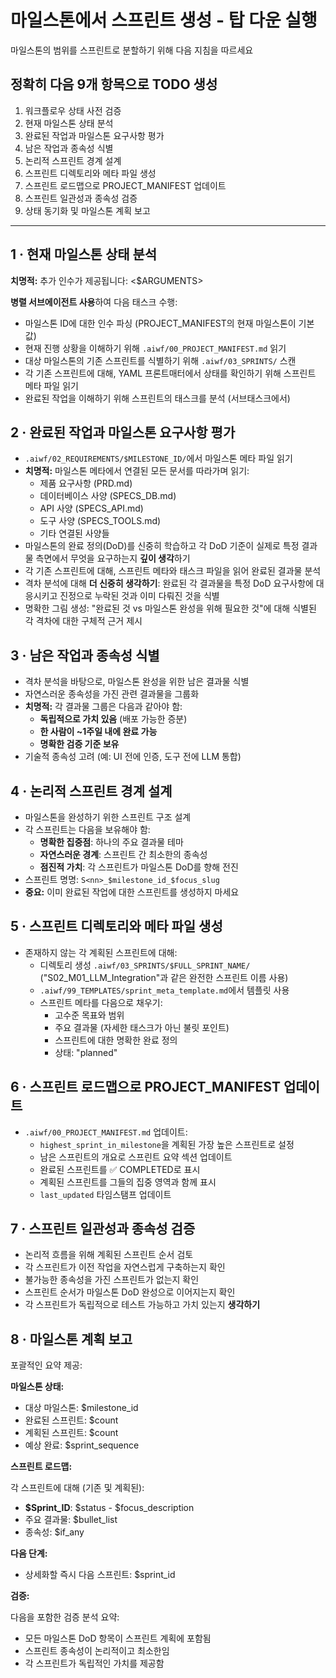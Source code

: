 # 마일스톤에서 스프린트 생성 - 탑 다운 실행

마일스톤의 범위를 스프린트로 분할하기 위해 다음 지침을 따르세요

## 정확히 다음 9개 항목으로 TODO 생성

1. 워크플로우 상태 사전 검증
2. 현재 마일스톤 상태 분석
3. 완료된 작업과 마일스톤 요구사항 평가
4. 남은 작업과 종속성 식별
5. 논리적 스프린트 경계 설계
6. 스프린트 디렉토리와 메타 파일 생성
7. 스프린트 로드맵으로 PROJECT_MANIFEST 업데이트
8. 스프린트 일관성과 종속성 검증
9. 상태 동기화 및 마일스톤 계획 보고

---

## 1 · 현재 마일스톤 상태 분석

**치명적:** 추가 인수가 제공됩니다: <$ARGUMENTS>

**병렬 서브에이전트 사용**하여 다음 태스크 수행:

- 마일스톤 ID에 대한 인수 파싱 (PROJECT_MANIFEST의 현재 마일스톤이 기본값)
- 현재 진행 상황을 이해하기 위해 `.aiwf/00_PROJECT_MANIFEST.md` 읽기
- 대상 마일스톤의 기존 스프린트를 식별하기 위해 `.aiwf/03_SPRINTS/` 스캔
- 각 기존 스프린트에 대해, YAML 프론트매터에서 상태를 확인하기 위해 스프린트 메타 파일 읽기
- 완료된 작업을 이해하기 위해 스프린트의 태스크를 분석 (서브태스크에서)

## 2 · 완료된 작업과 마일스톤 요구사항 평가

- `.aiwf/02_REQUIREMENTS/$MILESTONE_ID/`에서 마일스톤 메타 파일 읽기
- **치명적:** 마일스톤 메타에서 연결된 모든 문서를 따라가며 읽기:
  - 제품 요구사항 (PRD.md)
  - 데이터베이스 사양 (SPECS_DB.md)
  - API 사양 (SPECS_API.md)
  - 도구 사양 (SPECS_TOOLS.md)
  - 기타 연결된 사양들
- 마일스톤의 완료 정의(DoD)를 신중히 학습하고 각 DoD 기준이 실제로 특정 결과물 측면에서 무엇을 요구하는지 **깊이 생각**하기
- 각 기존 스프린트에 대해, 스프린트 메타와 태스크 파일을 읽어 완료된 결과물 분석
- 격차 분석에 대해 **더 신중히 생각하기**: 완료된 각 결과물을 특정 DoD 요구사항에 대응시키고 진정으로 누락된 것과 이미 다뤄진 것을 식별
- 명확한 그림 생성: "완료된 것 vs 마일스톤 완성을 위해 필요한 것"에 대해 식별된 각 격차에 대한 구체적 근거 제시

## 3 · 남은 작업과 종속성 식별

- 격차 분석을 바탕으로, 마일스톤 완성을 위한 남은 결과물 식별
- 자연스러운 종속성을 가진 관련 결과물을 그룹화
- **치명적:** 각 결과물 그룹은 다음과 같아야 함:
  - **독립적으로 가치 있음** (배포 가능한 증분)
  - **한 사람이 ~1주일 내에 완료 가능**
  - **명확한 검증 기준 보유**
- 기술적 종속성 고려 (예: UI 전에 인증, 도구 전에 LLM 통합)

## 4 · 논리적 스프린트 경계 설계

- 마일스톤을 완성하기 위한 스프린트 구조 설계
- 각 스프린트는 다음을 보유해야 함:
  - **명확한 집중점**: 하나의 주요 결과물 테마
  - **자연스러운 경계**: 스프린트 간 최소한의 종속성
  - **점진적 가치**: 각 스프린트가 마일스톤 DoD를 향해 전진
- 스프린트 명명: `S<nn>_$milestone_id_$focus_slug`
- **중요:** 이미 완료된 작업에 대한 스프린트를 생성하지 마세요

## 5 · 스프린트 디렉토리와 메타 파일 생성

- 존재하지 않는 각 계획된 스프린트에 대해:
  - 디렉토리 생성 `.aiwf/03_SPRINTS/$FULL_SPRINT_NAME/` ("S02_M01_LLM_Integration"과 같은 완전한 스프린트 이름 사용)
  - `.aiwf/99_TEMPLATES/sprint_meta_template.md`에서 템플릿 사용
  - 스프린트 메타를 다음으로 채우기:
    - 고수준 목표와 범위
    - 주요 결과물 (자세한 태스크가 아닌 불릿 포인트)
    - 스프린트에 대한 명확한 완료 정의
    - 상태: "planned"

## 6 · 스프린트 로드맵으로 PROJECT_MANIFEST 업데이트

- `.aiwf/00_PROJECT_MANIFEST.md` 업데이트:
  - `highest_sprint_in_milestone`을 계획된 가장 높은 스프린트로 설정
  - 남은 스프린트의 개요로 스프린트 요약 섹션 업데이트
  - 완료된 스프린트를 ✅ COMPLETED로 표시
  - 계획된 스프린트를 그들의 집중 영역과 함께 표시
  - `last_updated` 타임스탬프 업데이트

## 7 · 스프린트 일관성과 종속성 검증

- 논리적 흐름을 위해 계획된 스프린트 순서 검토
- 각 스프린트가 이전 작업을 자연스럽게 구축하는지 확인
- 불가능한 종속성을 가진 스프린트가 없는지 확인
- 스프린트 순서가 마일스톤 DoD 완성으로 이어지는지 확인
- 각 스프린트가 독립적으로 테스트 가능하고 가치 있는지 **생각하기**

## 8 · 마일스톤 계획 보고

포괄적인 요약 제공:

**마일스톤 상태:**

- 대상 마일스톤: $milestone_id
- 완료된 스프린트: $count
- 계획된 스프린트: $count
- 예상 완료: $sprint_sequence

**스프린트 로드맵:**

각 스프린트에 대해 (기존 및 계획된):

- **$Sprint_ID**: $status - $focus_description
- 주요 결과물: $bullet_list
- 종속성: $if_any

**다음 단계:**

- 상세화할 즉시 다음 스프린트: $sprint_id

**검증:**

다음을 포함한 검증 분석 요약:

- 모든 마일스톤 DoD 항목이 스프린트 계획에 포함됨
- 스프린트 종속성이 논리적이고 최소한임
- 각 스프린트가 독립적인 가치를 제공함
